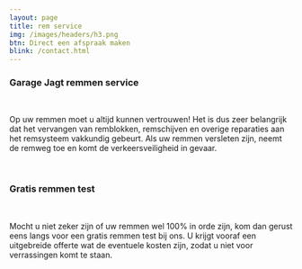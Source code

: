 ```yaml
---
layout: page
title: rem service
img: /images/headers/h3.png
btn: Direct een afspraak maken
blink: /contact.html
---
```

<div class="container">
	<div>
		<h3>Garage Jagt remmen service</h3>
		<br>
		<p>Op uw remmen moet u altijd kunnen vertrouwen! Het is dus zeer belangrijk dat het vervangen van remblokken, remschijven en overige reparaties aan het remsysteem vakkundig gebeurt. Als uw remmen versleten zijn, neemt de remweg toe en komt de verkeersveiligheid in gevaar.</p>
		<br>
		<h3>Gratis remmen test</h3>
		<br>
		<p>Mocht u niet zeker zijn of uw remmen wel 100% in orde zijn, kom dan gerust eens langs voor een gratis remmen test bij ons. U krijgt vooraf een uitgebreide offerte wat de eventuele kosten zijn, zodat u niet voor verrassingen komt te staan.</p>
		<br>
	</div>
</div>